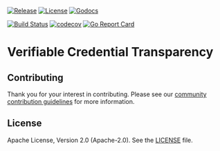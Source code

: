 [![Release](https://img.shields.io/github/release/trustbloc/vct.svg?style=flat-square)](https://github.com/trustbloc/vct/releases/latest)
[![License](https://img.shields.io/badge/License-Apache%202.0-blue.svg)](https://raw.githubusercontent.com/trustbloc/vct/main/LICENSE)
[![Godocs](https://img.shields.io/badge/godoc-reference-blue.svg)](https://godoc.org/github.com/trustbloc/vct)

[![Build Status](https://github.com/trustbloc/vct/workflows/build/badge.svg)](https://github.com/trustbloc/vct/actions)
[![codecov](https://codecov.io/gh/trustbloc/vct/branch/main/graph/badge.svg)](https://codecov.io/gh/trustbloc/vct)
[![Go Report Card](https://goreportcard.com/badge/github.com/trustbloc/vct)](https://goreportcard.com/report/github.com/trustbloc/vct)

# Verifiable Credential Transparency

## Contributing

Thank you for your interest in contributing. Please see our [community contribution guidelines](https://github.com/trustbloc/community/blob/master/CONTRIBUTING.md) for more information.

## License

Apache License, Version 2.0 (Apache-2.0). See the [LICENSE](LICENSE) file.
